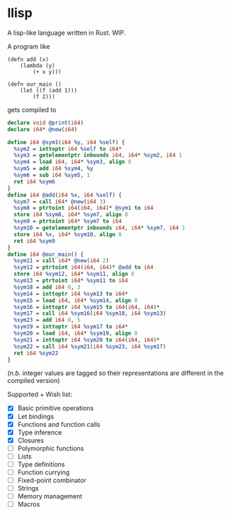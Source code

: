# llisp

A lisp-like language written in Rust.  WIP.

A program like

```
(defn add (x)
    (lambda (y)
        (+ x y)))

(defn our_main ()
    (let ((f (add 1)))
        (f 2)))
```

gets compiled to

```llvm
declare void @print(i64)
declare i64* @new(i64)

define i64 @sym1(i64 %y, i64 %self) {
  %sym2 = inttoptr i64 %self to i64*
  %sym3 = getelementptr inbounds i64, i64* %sym2, i64 1
  %sym4 = load i64, i64* %sym3, align 8
  %sym5 = add i64 %sym4, %y
  %sym6 = sub i64 %sym5, 1
  ret i64 %sym6
}
define i64 @add(i64 %x, i64 %self) {
  %sym7 = call i64* @new(i64 3)
  %sym8 = ptrtoint i64(i64, i64)* @sym1 to i64
  store i64 %sym8, i64* %sym7, align 8
  %sym9 = ptrtoint i64* %sym7 to i64
  %sym10 = getelementptr inbounds i64, i64* %sym7, i64 1
  store i64 %x, i64* %sym10, align 8
  ret i64 %sym9
}
define i64 @our_main() {
  %sym11 = call i64* @new(i64 2)
  %sym12 = ptrtoint i64(i64, i64)* @add to i64
  store i64 %sym12, i64* %sym11, align 8
  %sym13 = ptrtoint i64* %sym11 to i64
  %sym18 = add i64 0, 3
  %sym14 = inttoptr i64 %sym13 to i64*
  %sym15 = load i64, i64* %sym14, align 8
  %sym16 = inttoptr i64 %sym15 to i64(i64, i64)*
  %sym17 = call i64 %sym16(i64 %sym18, i64 %sym13)
  %sym23 = add i64 0, 5
  %sym19 = inttoptr i64 %sym17 to i64*
  %sym20 = load i64, i64* %sym19, align 8
  %sym21 = inttoptr i64 %sym20 to i64(i64, i64)*
  %sym22 = call i64 %sym21(i64 %sym23, i64 %sym17)
  ret i64 %sym22
}
```
(_n.b._ integer values are tagged so their representations are different in the compiled version)

Supported + Wish list:

- [x] Basic primitive operations
- [x] Let bindings
- [x] Functions and function calls
- [x] Type inference
- [x] Closures
- [ ] Polymorphic functions
- [ ] Lists
- [ ] Type definitions
- [ ] Function currying
- [ ] Fixed-point combinator
- [ ] Strings
- [ ] Memory management
- [ ] Macros
